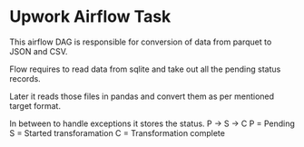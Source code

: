 # Upwork Airflow Task

This airflow DAG is responsible for 
conversion of data from parquet to JSON and CSV.

Flow requires to read data from sqlite
and take out all the pending status records.

Later it reads those files in pandas and 
convert them as per mentioned target format.

In between to handle exceptions it stores the status.
P -> S -> C
P = Pending
S = Started transforamation
C = Transformation complete
